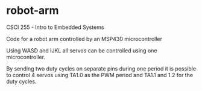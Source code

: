 # robot-arm

CSCI 255 - Intro to Embedded Systems

Code for a robot arm controlled by an MSP430 microcontroller

Using WASD and IJKL all servos can be controlled using one microcontroller.

By sending two duty cycles on separate pins during one period it is possible to
control 4 servos using TA1.0 as the PWM period and TA1.1 and 1.2 for the duty
cycles.
